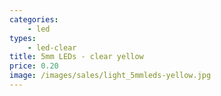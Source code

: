 ```yaml
---
categories:
    - led
types:
    - led-clear
title: 5mm LEDs - clear yellow
price: 0.20
image: /images/sales/light_5mmleds-yellow.jpg
---
```

